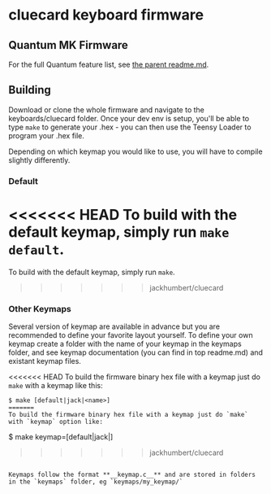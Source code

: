 cluecard keyboard firmware
======================

## Quantum MK Firmware

For the full Quantum feature list, see [the parent readme.md](/doc/readme.md).

## Building

Download or clone the whole firmware and navigate to the keyboards/cluecard folder. Once your dev env is setup, you'll be able to type `make` to generate your .hex - you can then use the Teensy Loader to program your .hex file.

Depending on which keymap you would like to use, you will have to compile slightly differently.

### Default

<<<<<<< HEAD
To build with the default keymap, simply run `make default`.
=======
To build with the default keymap, simply run `make`.
>>>>>>> jackhumbert/cluecard

### Other Keymaps

Several version of keymap are available in advance but you are recommended to define your favorite layout yourself. To define your own keymap create a folder with the name of your keymap in the keymaps folder, and see keymap documentation (you can find in top readme.md) and existant keymap files.

<<<<<<< HEAD
To build the firmware binary hex file with a keymap just do `make` with a keymap like this:

```
$ make [default|jack|<name>]
=======
To build the firmware binary hex file with a keymap just do `make` with `keymap` option like:

```
$ make keymap=[default|jack|<name>]
>>>>>>> jackhumbert/cluecard
```

Keymaps follow the format **__keymap.c__** and are stored in folders in the `keymaps` folder, eg `keymaps/my_keymap/`
